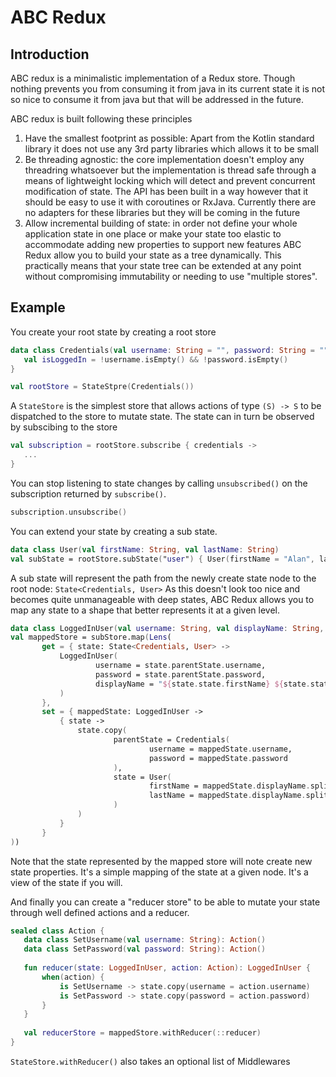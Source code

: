 # ABC Redux

## Introduction
ABC redux is a minimalistic implementation of a Redux store. Though nothing prevents you from consuming it from java in its current state it is not so nice to consume it from java but that will be addressed in the future.

ABC redux is built following these principles
1. Have the smallest footprint as possible:
Apart from the Kotlin standard library it does not use any  3rd party libraries which allows it to be small
2. Be threading agnostic: the core implementation doesn't employ any threadring whatsoever but the implementation is thread safe through a means of lightweight locking which will detect and prevent concurrent modification of state. The API has been built in a way however that it should be easy to use it with coroutines or RxJava. Currently there are no adapters for these libraries but they will be coming in the future
3. Allow incremental building of  state: in order not define your whole application state in one place or make your state too elastic to accommodate adding new properties to support new features ABC Redux allow you to build your state as a tree dynamically. This practically means that your state tree can be extended at any point without compromising immutability or needing to use "multiple stores".


## Example
You create your root state by creating a root store
```kotlin
data class Credentials(val username: String = "", password: String = "") {
   val isLoggedIn = !username.isEmpty() && !password.isEmpty()
}

val rootStore = StateStpre(Credentials())

```
A ```StateStore``` is the simplest store that allows actions of type ```(S) -> S``` to be dispatched to the store to mutate state. The state can in turn be observed by subscibing to the store
```kotlin
val subscription = rootStore.subscribe { credentials ->
   ...
}
```
You can stop listening to state changes by calling ```unsubscribed()``` on the subscription returned by ```subscribe()```.
```kotlin
subscription.unsubscribe()
```
You can extend your state by creating a sub state.
```kotlin
data class User(val firstName: String, val lastName: String)
val subState = rootStore.subState("user") { User(firstName = "Alan", lastName = "Turing")}
```
A sub state will represent the path from the newly create state node to the root node: ```State<Credentials, User>```
As this doesn't look too nice and becomes quite unmanageable with deep states, ABC Redux allows you to map any state to a shape that better represents it at a given level.
```kotlin
data class LoggedInUser(val username: String, val displayName: String, val password: String)
val mappedStore = subStore.map(Lens(
       get = { state: State<Credentials, User> ->
           LoggedInUser(
                   username = state.parentState.username,
                   password = state.parentState.password,
                   displayName = "${state.state.firstName} ${state.state.lastName}"
           )
       },
       set = { mappedState: LoggedInUser ->
           { state ->
               state.copy(
                       parentState = Credentials(
                               username = mappedState.username,
                               password = mappedState.password
                       ),
                       state = User(
                               firstName = mappedState.displayName.split(" ")[0],
                               lastName = mappedState.displayName.split(" ")[1]
                       )
               )
           }
       }
))
```
Note that the state represented by the mapped store will note create new state properties. It's a simple mapping of the state at a given node. It's a view of the state if you will.

And finally you can create a "reducer store" to be able to mutate your state through well defined actions and a reducer.
```kotlin
sealed class Action {
   data class SetUsername(val username: String): Action()
   data class SetPassword(val password: String): Action()
  
   fun reducer(state: LoggedInUser, action: Action): LoggedInUser {
       when(action) {
           is SetUsername -> state.copy(username = action.username)
           is SetPassword -> state.copy(password = action.password)
       }
   }
  
   val reducerStore = mappedStore.withReducer(::reducer)
}

```

```StateStore.withReducer()``` also takes an optional list of Middlewares

